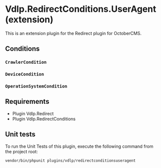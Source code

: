 # Vdlp.RedirectConditions.UserAgent (extension)

This is an extension plugin for the Redirect plugin for OctoberCMS.

## Conditions

### `CrawlerCondition`

### `DeviceCondition`

### `OperationSystemCondition`

## Requirements

- Plugin Vdlp.Redirect
- Plugin Vdlp.RedirectConditions

## Unit tests

To run the Unit Tests of this plugin, execute the following command from the project root: 

```
vendor/bin/phpunit plugins/vdlp/redirectconditionsuseragent
```
